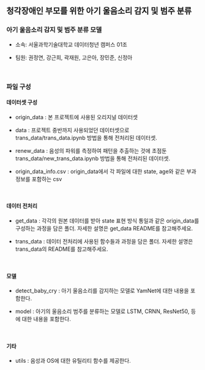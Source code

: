 ## 청각장애인 부모를 위한 아기 울음소리 감지 및 범주 분류

### 아기 울음소리 감지 및 범주 분류 모델

- 소속: 서울과학기술대학교 데이터청년 캠퍼스 01조

- 팀원: 권정연, 강근희, 곽재원, 고은아, 장민준, 신정아

<br>

### 파일 구성

#### 데이터셋 구성

- origin_data : 본 프로젝트에 사용된 오리지널 데이터셋

- data : 프로젝트 중반까지 사용되었던 데이터셋으로 trans_data/trans_data.ipynb 방법을 통해 전처리된 데이터셋.

- renew_data : 음성의 파워를 측정하여 패턴을 추출하는 것에 초점둔 trans_data/new_trans_data.ipynb 방법을 통해 전처리된 데이터셋.

- origin_data_info.csv : origin_data에서 각 파일에 대한 state, age와 같은 부과 정보를 포함하는 csv

<br>

#### 데이터 전처리

- get_data : 각각의 원본 데이터를 받아 state 표현 방식 통일과 같은 origin_data를 구성하는 과정을 담은 폴더. 자세한 설명은 get_data README를 참고해주세요.

- trans_data : 데이터 전처리에 사용된 함수들과 과정을 담은 폴더. 자세한 설명은 trans_data의 README를 참고해주세요.

<br>

#### 모델

- detect_baby_cry : 아기 울음소리를 감지하는 모델로 YamNet에 대한 내용을 포함한다.

- model : 아기의 울음소리 범주를 분류하는 모델로 LSTM, CRNN, ResNet50, 등에 대한 내용을 포함한다.

<br>

#### 기타

- utils : 음성과 OS에 대한 유틸리티 함수를 제공한다.
